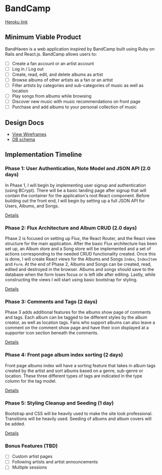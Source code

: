 # BandCamp

[Heroku link][heroku]

[heroku]: https://band-haven.herokuapp.com/

## Minimum Viable Product

BandHaven is a web application inspired by BandCamp built using Ruby on Rails
and React.js. BandCamp allows users to:


- [ ] Create a fan account or an artist account
- [ ] Log in / Log out
- [ ] Create, read, edit, and delete albums as artist
- [ ] Browse albums of other artists as a fan or an artist
- [ ] Filter artists by categories and sub-categories of music as well as location
- [ ] Play songs from albums while browsing
- [ ] Discover new music with music recommendations on front page
- [ ] Purchase and add albums to your personal collection of music

## Design Docs
* [View Wireframes][view]
* [DB schema][schema]

[view]: ./docs/views.md
[schema]: ./docs/schema.md

## Implementation Timeline

### Phase 1: User Authentication, Note Model and JSON API (2.0 days)

In Phase 1, I will begin by implementing user signup and authentication (using
BCrypt). There will be a basic landing page after signup that will contain the
container for the application's root React component. Before building out the
front end, I will begin by setting up a full JSON API for Users, Albums, and Songs.

[Details][phase-one]

### Phase 2: Flux Architecture and Album CRUD (2.0 days)

Phase 2 is focused on setting up Flux, the React Router, and the React view
structure for the main application. After the basic Flux architecture has been
set up, an Album store and a Song store will be implemented and a set of actions
corresponding to the needed CRUD functionality created. Once this is done, I
will create React views for the Albums and Songs `Index`, `IndexItem` and `Form`.
At the end of Phase 2, Albums and Songs can be created, read, edited and destroyed
in the browser. Albums and songs should save to the database when the form loses
focus or is left idle after editing. Lastly, while constructing the views I will
start using basic bootstrap for styling.

[Details][phase-two]

### Phase 3: Comments and Tags (2 days)

Phase 3 adds additional features for the albums show page of comments and tags.
Each album can be tagged to be different styles by the album creator, as well as
location tags. Fans who support albums can also leave a comment on the comment
show page and have their icon displayed at a supporter icon section beneath the
comments.

[Details][phase-three]

### Phase 4: Front page album index sorting (2 days)

Front page albums index will have a sorting feature that takes in album tags
created by the artist and sort albums based on a genre, sub-genre or location.
These three different types of tags are indicated in the type column for the tag
model.

[Details][phase-four]

### Phase 5: Styling Cleanup and Seeding (1 day)

Bootstrap and CSS will be heavily used to make the site look professional.
Transitions will be heavily used. Seeding of albums and album covers will be
added.

[Details][phase-five]



### Bonus Features (TBD)
- [ ] Custom artist pages
- [ ] Following artists and artist announcements
- [ ] Multiple sessions

[phase-one]: ./docs/phases/phase1.md
[phase-two]: ./docs/phases/phase2.md
[phase-three]: ./docs/phases/phase3.md
[phase-four]: ./docs/phases/phase4.md
[phase-five]: ./docs/phases/phase5.md
